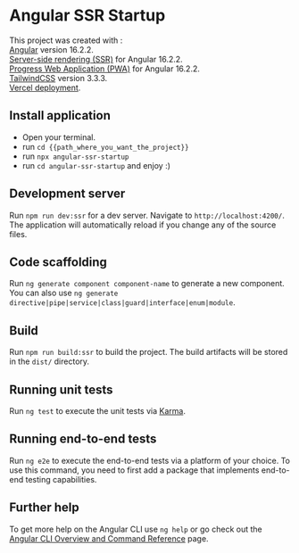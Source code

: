 # Angular SSR Startup

This project was created with :<br/>
[Angular](https://angular.io/) version 16.2.2.<br/>
[Server-side rendering (SSR)](https://angular.io/guide/universal) for Angular 16.2.2.<br/>
[Progress Web Application (PWA)](https://angular.io/guide/service-worker-getting-started) for Angular 16.2.2.<br/>
[TailwindCSS](https://tailwindcss.com/) version 3.3.3.<br/>
[Vercel deployment](https://vercel.com/).

## Install application

- Open your terminal.
- run `cd {{path_where_you_want_the_project}}`
- run `npx angular-ssr-startup`
- run `cd angular-ssr-startup` and enjoy :)

## Development server

Run `npm run dev:ssr` for a dev server. Navigate to `http://localhost:4200/`. The application will automatically reload if you change any of the source files.

## Code scaffolding

Run `ng generate component component-name` to generate a new component. You can also use `ng generate directive|pipe|service|class|guard|interface|enum|module`.

## Build

Run `npm run build:ssr` to build the project. The build artifacts will be stored in the `dist/` directory.

## Running unit tests

Run `ng test` to execute the unit tests via [Karma](https://karma-runner.github.io).

## Running end-to-end tests

Run `ng e2e` to execute the end-to-end tests via a platform of your choice. To use this command, you need to first add a package that implements end-to-end testing capabilities.

## Further help

To get more help on the Angular CLI use `ng help` or go check out the [Angular CLI Overview and Command Reference](https://angular.io/cli) page.
